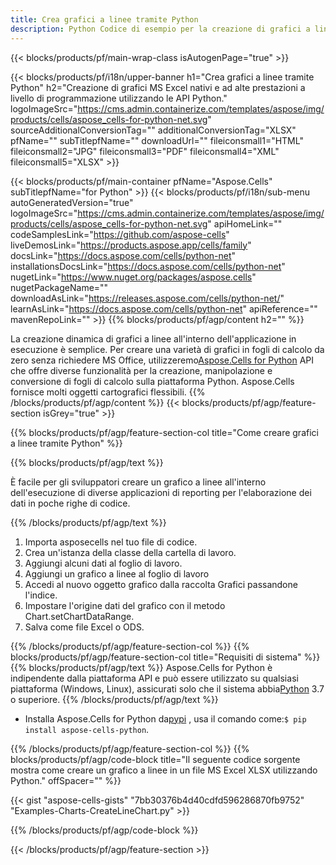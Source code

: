 ```yaml
---
title: Crea grafici a linee tramite Python
description: Python Codice di esempio per la creazione di grafici a linee in Excel utilizzando la libreria Python. Utilizzare questo codice per creare un grafico a linee su MS Excel all'interno dell'applicazione basata su Python.
---
```

{{< blocks/products/pf/main-wrap-class isAutogenPage="true" >}}

{{< blocks/products/pf/i18n/upper-banner h1="Crea grafici a linee tramite Python" h2="Creazione di grafici MS Excel nativi e ad alte prestazioni a livello di programmazione utilizzando le API Python." logoImageSrc="https://cms.admin.containerize.com/templates/aspose/img/products/cells/aspose_cells-for-python-net.svg" sourceAdditionalConversionTag="" additionalConversionTag="XLSX" pfName="" subTitlepfName="" downloadUrl="" fileiconsmall1="HTML" fileiconsmall2="JPG" fileiconsmall3="PDF" fileiconsmall4="XML" fileiconsmall5="XLSX" >}}

{{< blocks/products/pf/main-container pfName="Aspose.Cells" subTitlepfName="for Python" >}}
{{< blocks/products/pf/i18n/sub-menu autoGeneratedVersion="true" logoImageSrc="https://cms.admin.containerize.com/templates/aspose/img/products/cells/aspose_cells-for-python-net.svg" apiHomeLink="" codeSamplesLink="https://github.com/aspose-cells" liveDemosLink="https://products.aspose.app/cells/family" docsLink="https://docs.aspose.com/cells/python-net" installationsDocsLink="https://docs.aspose.com/cells/python-net" nugetLink="https://www.nuget.org/packages/aspose.cells" nugetPackageName="" downloadAsLink="https://releases.aspose.com/cells/python-net/" learnAsLink="https://docs.aspose.com/cells/python-net" apiReference="" mavenRepoLink="" >}}
{{% blocks/products/pf/agp/content h2="" %}}

 La creazione dinamica di grafici a linee all'interno dell'applicazione in esecuzione è semplice. Per creare una varietà di grafici in fogli di calcolo da zero senza richiedere MS Office, utilizzeremo[Aspose.Cells for Python](https://pypi.org/project/aspose-cells-python) API che offre diverse funzionalità per la creazione, manipolazione e conversione di fogli di calcolo sulla piattaforma Python. Aspose.Cells fornisce molti oggetti cartografici flessibili.
{{% /blocks/products/pf/agp/content %}}
{{< blocks/products/pf/agp/feature-section isGrey="true" >}}

{{% blocks/products/pf/agp/feature-section-col title="Come creare grafici a linee tramite Python" %}}

{{% blocks/products/pf/agp/text %}}

È facile per gli sviluppatori creare un grafico a linee all'interno dell'esecuzione di diverse applicazioni di reporting per l'elaborazione dei dati in poche righe di codice.

{{% /blocks/products/pf/agp/text %}}

1. Importa asposecells nel tuo file di codice.
1. Crea un'istanza della classe della cartella di lavoro.
1. Aggiungi alcuni dati al foglio di lavoro.
1. Aggiungi un grafico a linee al foglio di lavoro
1. Accedi al nuovo oggetto grafico dalla raccolta Grafici passandone l'indice.
1. Impostare l'origine dati del grafico con il metodo Chart.setChartDataRange.
1. Salva come file Excel o ODS.

{{% /blocks/products/pf/agp/feature-section-col %}}
{{% blocks/products/pf/agp/feature-section-col title="Requisiti di sistema" %}}
{{% blocks/products/pf/agp/text %}}
 Aspose.Cells for Python è indipendente dalla piattaforma API e può essere utilizzato su qualsiasi piattaforma (Windows, Linux), assicurati solo che il sistema abbia[Python](https://www.python.org/downloads/) 3.7 o superiore.
{{% /blocks/products/pf/agp/text %}}

- Installa Aspose.Cells for Python da<a href="https://pypi.org/project/aspose-cells-python/">pypi</a> , usa il comando come:<code>$ pip install aspose-cells-python</code>.

{{% /blocks/products/pf/agp/feature-section-col %}}
{{% blocks/products/pf/agp/code-block title="Il seguente codice sorgente mostra come creare un grafico a linee in un file MS Excel XLSX utilizzando Python." offSpacer="" %}}

{{< gist "aspose-cells-gists" "7bb30376b4d40cdfd596286870fb9752" "Examples-Charts-CreateLineChart.py" >}}

{{% /blocks/products/pf/agp/code-block %}}

{{< /blocks/products/pf/agp/feature-section >}}

<!-- aboutfile Starts -->
